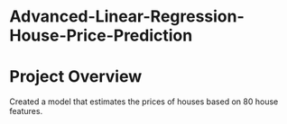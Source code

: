 # Advanced-Linear-Regression-House-Price-Prediction
# Project Overview
Created a model that estimates the prices of houses based on 80 house features.
